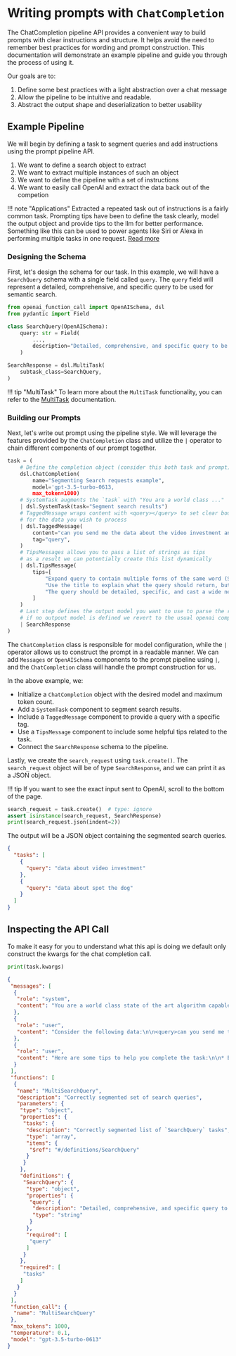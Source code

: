 # Writing prompts with `ChatCompletion`

The ChatCompletion pipeline API provides a convenient way to build prompts with clear instructions and structure. It helps avoid the need to remember best practices for wording and prompt construction. This documentation will demonstrate an example pipeline and guide you through the process of using it.

Our goals are to:

1. Define some best practices with a light abstraction over a chat message
2. Allow the pipeline to be intuitive and readable.
3. Abstract the output shape and deserialization to better usability

## Example Pipeline

We will begin by defining a task to segment queries and add instructions using the prompt pipeline API.

1. We want to define a search object to extract
2. We want to extract multiple instances of such an object
3. We want to define the pipeline with a set of instructions
4. We want to easily call OpenAI and extract the data back out of the competion

!!! note "Applications"
    Extracted a repeated task out of instructions is a fairly common task.
    Prompting tips have been to define the task clearly, model the output object and provide tips to the llm for better performance. Something like this can be used to power agents like Siri or Alexa in performing multiple tasks in one request. [Read more](examples/search.md)

### Designing the Schema

First, let's design the schema for our task. In this example, we will have a `SearchQuery` schema with a single field called `query`. The `query` field will represent a detailed, comprehensive, and specific query to be used for semantic search.

```python
from openai_function_call import OpenAISchema, dsl
from pydantic import Field

class SearchQuery(OpenAISchema):
    query: str = Field(
        ...,
        description="Detailed, comprehensive, and specific query to be used for semantic search",
    )

SearchResponse = dsl.MultiTask(
    subtask_class=SearchQuery,
)
```

!!! tip "MultiTask"
    To learn more about the `MultiTask` functionality, you can refer to the [MultiTask](multitask.md) documentation.

### Building our Prompts

Next, let's write out prompt using the pipeline style. We will leverage the features provided by the `ChatCompletion` class and utilize the `|` operator to chain different components of our prompt together.

```python
task = (
    # Define the completion object (consider this both task and prompt)
    dsl.ChatCompletion(
        name="Segmenting Search requests example",
        model='gpt-3.5-turbo-0613,
        max_token=1000)
    # SystemTask augments the `task` with "You are a world class ..."
    | dsl.SystemTask(task="Segment search results")
    # TaggedMessage wraps content with <query></query> to set clear boundaries 
    # for the data you wish to process
    | dsl.TaggedMessage(
        content="can you send me the data about the video investment and the one about spot the dog?",
        tag="query",
    )
    # TipsMessages allows you to pass a list of strings as tips
    # as a result we can potentially create this list dynamically
    | dsl.TipsMessage(
        tips=[
            "Expand query to contain multiple forms of the same word (SSO -> Single Sign On)",
            "Use the title to explain what the query should return, but use the query to complete the search",
            "The query should be detailed, specific, and cast a wide net when possible",
        ]
    )
    # Last step defines the output model you want to use to parse the results
    # if no outpout model is defined we revert to the usual openai completion.
    | SearchResponse
)
```

The `ChatCompletion` class is responsible for model configuration, while the `|` operator allows us to construct the prompt in a readable manner. We can add `Messages` or `OpenAISchema` components to the prompt pipeline using `|`, and the `ChatCompletion` class will handle the prompt construction for us.

In the above example, we:

- Initialize a `ChatCompletion` object with the desired model and maximum token count.
- Add a `SystemTask` component to segment search results.
- Include a `TaggedMessage` component to provide a query with a specific tag.
- Use a `TipsMessage` component to include some helpful tips related to the task.
- Connect the `SearchResponse` schema to the pipeline.

Lastly, we create the `search_request` using `task.create()`. The `search_request` object will be of type `SearchResponse`, and we can print it as a JSON object.

!!! tip
    If you want to see the exact input sent to OpenAI, scroll to the bottom of the page.

```python
search_request = task.create()  # type: ignore
assert isinstance(search_request, SearchResponse)
print(search_request.json(indent=2))
```

The output will be a JSON object containing the segmented search queries.

```json
{
  "tasks": [
    {
      "query": "data about video investment"
    },
    {
      "query": "data about spot the dog"
    }
  ]
}
```

## Inspecting the API Call

To make it easy for you to understand what this api is doing we default only construct the kwargs for the chat completion call.

```python
print(task.kwargs)
```

```json
{
 "messages": [
  {
   "role": "system",
   "content": "You are a world class state of the art algorithm capable of correctly completing the following task: `Segment search results`."
  },
  {
   "role": "user",
   "content": "Consider the following data:\n\n<query>can you send me the data about the video investment and the one about spot the dog?</query>"
  },
  {
   "role": "user",
   "content": "Here are some tips to help you complete the task:\n\n* Expand query to contain multiple forms of the same word (SSO -> Single Sign On)\n* Use the title to explain what the query should return, but use the query to complete the search\n* The query should be detailed, specific, and cast a wide net when possible"
  }
 ],
 "functions": [
  {
   "name": "MultiSearchQuery",
   "description": "Correctly segmented set of search queries",
   "parameters": {
    "type": "object",
    "properties": {
     "tasks": {
      "description": "Correctly segmented list of `SearchQuery` tasks",
      "type": "array",
      "items": {
       "$ref": "#/definitions/SearchQuery"
      }
     }
    },
    "definitions": {
     "SearchQuery": {
      "type": "object",
      "properties": {
       "query": {
        "description": "Detailed, comprehensive, and specific query to be used for semantic search",
        "type": "string"
       }
      },
      "required": [
       "query"
      ]
     }
    },
    "required": [
     "tasks"
    ]
   }
  }
 ],
 "function_call": {
  "name": "MultiSearchQuery"
 },
 "max_tokens": 1000,
 "temperature": 0.1,
 "model": "gpt-3.5-turbo-0613"
}
```
